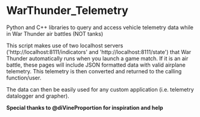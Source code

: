 # WarThunder_Telemetry
Python and C++ libraries to query and access vehicle telemetry data while in War Thunder air battles (NOT tanks)

This script makes use of two localhost servers ('http://localhost:8111/indicators' and 'http://localhost:8111/state') that War Thunder automatically runs when you launch a game match. If it is an air battle, these pages will include JSON formatted data with valid airplane telemetry. This telemetry is then converted and returned to the calling function/user.

The data can then be easily used for any custom application (i.e. telemetry datalogger and grapher).

__Special thanks to @diVineProportion for inspiration and help__
